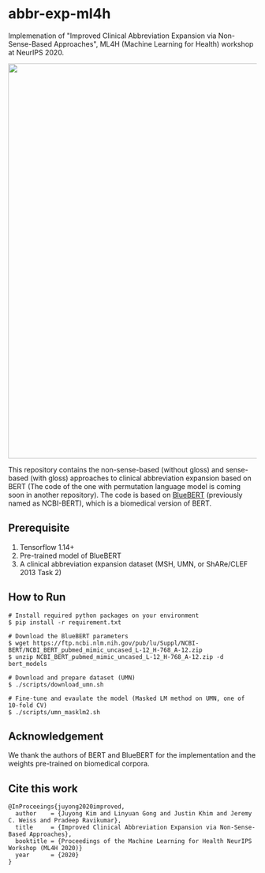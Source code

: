 # abbr-exp-ml4h

Implemenation of "Improved Clinical Abbreviation Expansion via Non-Sense-Based Approaches", ML4H (Machine Learning for Health) workshop at NeurIPS 2020.

<img src="https://user-images.githubusercontent.com/13655756/101674174-25116f80-3a26-11eb-8161-8f542c573017.png" width="800">

This repository contains the non-sense-based (without gloss) and sense-based (with gloss) approaches to clinical abbreviation expansion based on BERT (The code of the one with permutation language model is coming soon in another repository). The code is based on [BlueBERT](https://github.com/ncbi-nlp/bluebert) (previously named as NCBI-BERT), which is a biomedical version of BERT.

## Prerequisite

1. Tensorflow 1.14+
2. Pre-trained model of BlueBERT
3. A clinical abbreviation expansion dataset (MSH, UMN, or ShARe/CLEF 2013 Task 2)

## How to Run

```
# Install required python packages on your environment
$ pip install -r requirement.txt

# Download the BlueBERT parameters
$ wget https://ftp.ncbi.nlm.nih.gov/pub/lu/Suppl/NCBI-BERT/NCBI_BERT_pubmed_mimic_uncased_L-12_H-768_A-12.zip
$ unzip NCBI_BERT_pubmed_mimic_uncased_L-12_H-768_A-12.zip -d bert_models

# Download and prepare dataset (UMN)
$ ./scripts/download_umn.sh

# Fine-tune and evaulate the model (Masked LM method on UMN, one of 10-fold CV)
$ ./scripts/umn_masklm2.sh
```

## Acknowledgement

We thank the authors of BERT and BlueBERT for the implementation and the weights pre-trained on biomedical corpora.

## Cite this work

```
@InProceeings{juyong2020improved,
  author    = {Juyong Kim and Linyuan Gong and Justin Khim and Jeremy C. Weiss and Pradeep Ravikumar},
  title     = {Improved Clinical Abbreviation Expansion via Non-Sense-Based Approaches},
  booktitle = {Proceedings of the Machine Learning for Health NeurIPS Workshop (ML4H 2020)}
  year      = {2020}
}
```

